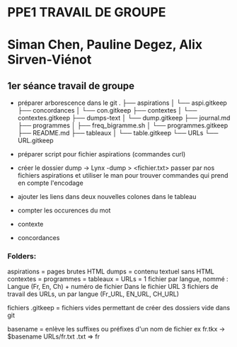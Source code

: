 # PPE1 TRAVAIL DE GROUPE
# Siman Chen, Pauline Degez, Alix Sirven-Viénot


## 1er séance travail de groupe

- préparer arborescence dans le git
.
├── aspirations
│   └── aspi.gitkeep
├── concordances
│   └── con.gitkeep
├── contextes
│   └── contextes.gitkeep
├── dumps-text
│   └── dump.gitkeep
├── journal.md
├── programmes
│   ├── freq_bigramme.sh
│   └── programmes.gitkeep
├── README.md
├── tableaux
│   └── table.gitkeep
└── URLs
    └── URL.gitkeep

- préparer script pour fichier aspirations (commandes curl)

- créer le dossier dump -> Lynx -dump <URL>  >  <fichier.txt>
passer par nos fichiers aspirations et utiliser le man pour trouver commandes qui prend en compte l'encodage

- ajouter les liens dans deux nouvelles colones dans le tableau

- compter les occurences du mot

- contexte

- concordances


### Folders:
aspirations = pages brutes HTML
dumps = contenu textuel sans HTML
contextes =
programmes =
tableaux =
URLs = 1 fichier par langue, nommé : Langue (Fr, En, Ch) + numéro de fichier
Dans le fichier URL 3 fichiers de travail des URLs, un par langue (Fr_URL, EN_URL, CH_URL)

fichiers .gitkeep = fichiers vides permettant de créer des dossiers vide dans git

basename = enlève les suffixes ou préfixes d'un nom de fichier
ex fr.tkx -> $basename URLs/fr.txt .txt => fr

 

